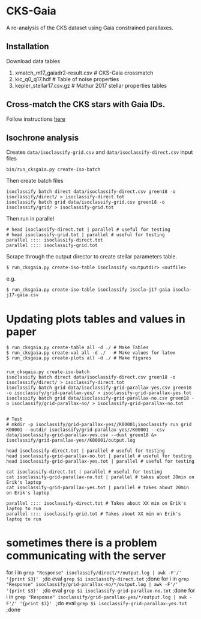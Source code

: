# CKS-Gaia

A re-analysis of the CKS dataset using Gaia constrained parallaxes.

## Installation

Download data tables

1. xmatch_m17_gaiadr2-result.csv # CKS-Gaia crossmatch
2. kic_q0_q17.hdf # Table of noise properties
3. kepler_stellar17.csv.gz # Mathur 2017 stellar properties tables

## Cross-match the CKS stars with Gaia IDs.

Follow instructions [here](docs/gaia-xmatch.md)

## Isochrone analysis

Creates `data/isoclassify-grid.csv` and `data/isoclassify-direct.csv` input files

```
bin/run_cksgaia.py create-iso-batch 
```

Then create batch files

```
isoclassify batch direct data/isoclassify-direct.csv green18 -o isoclassify/direct/ > isoclassify-direct.tot
isoclassify batch grid data/isoclassify-grid.csv green18 -o isoclassify/grid/ > isoclassify-grid.tot
```

Then run in parallel

```
# head isoclassify-direct.tot | parallel # useful for testing
# head isoclassify-grid.tot | parallel # useful for testing
parallel :::: isoclassify-direct.tot
parallel :::: isoclassify-grid.tot
```

Scrape through the output director to create stellar parameters table.

```
$ run_cksgaia.py create-iso-table isoclassify <outputdir> <outfile>
```
e.g.
```
$ run_cksgaia.py create-iso-table isoclassify isocla-j17-gaia isocla-j17-gaia.csv
```


# Updating plots tables and values in paper
```
$ run_cksgaia.py create-table all -d ./ # Make Tables
$ run_cksgaia.py create-val all -d ./   # Make values for latex
$ run_cksgaia.py create-plots all -d ./ # Make figures
```

###

```
run_cksgaia.py create-iso-batch 
isoclassify batch direct data/isoclassify-direct.csv green18 -o isoclassify/direct/ > isoclassify-direct.tot
isoclassify batch grid data/isoclassify-grid-parallax-yes.csv green18 -o isoclassify/grid-parallax-yes/ > isoclassify-grid-parallax-yes.tot
isoclassify batch grid data/isoclassify-grid-parallax-no.csv green18 -o isoclassify/grid-parallax-no/ > isoclassify-grid-parallax-no.tot


# Test
# mkdir -p isoclassify/grid-parallax-yes//K00001;isoclassify run grid K00001 --outdir isoclassify/grid-parallax-yes//K00001 --csv data/isoclassify-grid-parallax-yes.csv --dust green18 &> isoclassify/grid-parallax-yes//K00001/output.log

head isoclassify-direct.tot | parallel # useful for testing
head isoclassify-grid-parallax-no.tot | parallel # useful for testing
head isoclassify-grid-parallax-yes.tot | parallel # useful for testing

cat isoclassify-direct.tot | parallel # useful for testing
cat isoclassify-grid-parallax-no.tot | parallel # takes about 20min on Erik's laptop
cat isoclassify-grid-parallax-yes.tot | parallel # takes about 20min on Erik's laptop

parallel :::: isoclassify-direct.tot # Takes about XX min on Erik's laptop to run
parallel :::: isoclassify-grid.tot # Takes about XX min on Erik's laptop to run
```


# sometimes there is a problem communicating with the server
for i in `grep "Response" isoclassify/direct/*/output.log | awk -F'/' '{print $3}' ` ;do eval `grep $i isoclassify-direct.tot` ;done 
for i in `grep "Response" isoclassify/grid-parallax-no/*/output.log | awk -F'/' '{print $3}' ` ;do eval `grep $i isoclassify-grid-parallax-no.tot` ;done
for i in `grep "Response" isoclassify/grid-parallax-yes/*/output.log | awk -F'/' '{print $3}' ` ;do eval `grep $i isoclassify-grid-parallax-yes.tot` ;done
